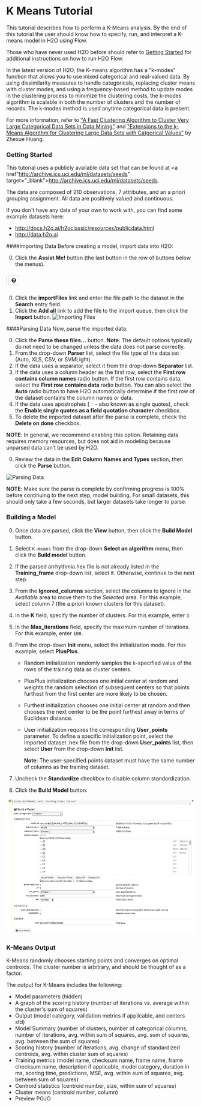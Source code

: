 # K Means Tutorial

This tutorial describes how to perform a K-Means analysis. By the end of this tutorial the user should know how to specify, run, and interpret a K-means model in H2O using Flow.

Those who have never used H2O before should refer to <a href="https://github.com/h2oai/h2o-dev/blob/master/h2o-docs/src/product/flow/README.md" target="_blank">Getting Started</a> for additional instructions on how to run H2O Flow.

In the latest version of H2O, the K-means algorithm has a "k-modes" function that allows you to use mixed categorical and real-valued data. By using dissimilarity measures to handle categoricals, replacing cluster means with cluster modes, and using a frequency-based method to update modes in the clustering process to minimize the clustering costs, the k-modes algorithm is scalable in both the number of clusters and the number of records. The k-modes method is used anytime categorical data is present. 

For more information, refer to <a href="http://citeseerx.ist.psu.edu/viewdoc/download?doi=10.1.1.134.83&rep=rep1&type=pdf" target="_blank">"A Fast Clustering Algorithm to Cluster Very Large Categorical Data Sets in Data Mining"</a> and <a href="http://citeseerx.ist.psu.edu/viewdoc/download?doi=10.1.1.15.4028&rep=rep1&type=pdf" target="_blank">"Extensions to the k-Means Algorithm for Clustering Large Data Sets with Catgorical Values"</a> by Zhexue Huang.



### Getting Started

This tutorial uses a publicly available data set that can be found at <a href"http://archive.ics.uci.edu/ml/datasets/seeds" target="_blank">http://archive.ics.uci.edu/ml/datasets/seeds</a>.

The data are composed of 210 observations, 7 attributes, and an a priori grouping assignment. All data are positively valued and continuous. 

If you don't have any data of your own to work with, you can find some example datasets here: 

- <a href="http://docs.h2o.ai/h2oclassic/resources/publicdata.html"  target="_blank">http://docs.h2o.ai/h2oclassic/resources/publicdata.html </a>
- <a href="http://data.h2o.ai" target="_blank">http://data.h2o.ai</a>


####Importing Data
Before creating a model, import data into H2O:

0. Click the **Assist Me!** button (the last button in the row of buttons below the menus). 

 ![Assist Me button](../images/Flow_AssistMeButton.png)

0. Click the **importFiles** link and enter the file path to the dataset in the **Search** entry field. 
0. Click the **Add all** link to add the file to the import queue, then click the **Import** button. 
  ![Importing Files](../images/KM_ImportFile.png)


####Parsing Data
Now, parse the imported data: 

0. Click the **Parse these files...** button. 
**Note**: The default options typically do not need to be changed unless the data does not parse correctly. 
0. From the drop-down **Parser** list, select the file type of the data set (Auto, XLS, CSV, or SVMLight). 
0. If the data uses a separator, select it from the drop-down **Separator** list. 
0. If the data uses a column header as the first row, select the **First row contains column names** radio button. If the first row contains data, select the **First row contains data** radio button. You can also select the **Auto** radio button to have H2O automatically determine if the first row of the dataset contains the column names or data. 
0. If the data uses apostrophes ( `'` - also known as single quotes), check the **Enable single quotes as a field quotation character** checkbox. 
0. To delete the imported dataset after the parse is complete, check the **Delete on done** checkbox. 

  **NOTE**: In general, we recommend enabling this option. Retaining data requires memory resources, but does not aid in modeling because unparsed data can’t be used by H2O.


0. Review the data in the **Edit Column Names and Types** section, then click the **Parse** button.  

  ![Parsing Data](../images/KM_Parse.png)


  **NOTE**: Make sure the parse is complete by confirming progress is 100% before continuing to the next step, model building. For small datasets, this should only take a few seconds, but larger datasets take longer to parse.


### Building a Model

0. Once data are parsed, click the **View** button, then click the **Build Model** button. 
0. Select `K-means` from the drop-down **Select an algorithm** menu, then click the **Build model** button. 
0. If the parsed arrhythmia.hex file is not already listed in the **Training_frame** drop-down list, select it. Otherwise, continue to the next step. 
0. From the **Ignored_columns** section, select the columns to ignore in the *Available* area to move them to the *Selected* area. For this example, select column 7 (the a priori known clusters for this dataset). 
0. In the **K** field, specify the number of clusters. For this example, enter `3`.  
0. In the **Max_iterations** field, specify the maximum number of iterations. For this example, enter `100`. 
0. From the drop-down **Init** menu, select the initialization mode. For this example, select **PlusPlus**. 
   - Random initialization randomly samples the `k`-specified value of the rows of the training data as cluster centers. 
   - PlusPlus initialization chooses one initial center at random and weights the random selection of subsequent centers so that points furthest from the first center are more likely to be chosen. 
   - Furthest initialization chooses one initial center at random and then chooses the next center to be the point furthest away in terms of Euclidean distance. 
   - User initialization requires the corresponding **User_points** parameter. To define a specific initialization point, select the imported dataset .hex file from the drop-down **User_points** list, then select **User** from the drop-down **Init** list.
   
     **Note**: The user-specified points dataset must have the same number of columns as the training dataset.  

0. Uncheck the **Standardize** checkbox to disable column standardization. 
0. Click the **Build Model** button. 

  ![K-Means Model Builder cell](../images/Kmeans_BuildModel.png)

### K-Means Output

K-Means randomly chooses starting points and converges on optimal centroids. The cluster number is arbitrary, and should be thought of as a factor.

The output for K-Means includes the following: 

- Model parameters (hidden)
- A graph of the scoring history (number of iterations vs. average within the cluster's sum of squares) 
- Output (model category, validation metrics if applicable, and centers std)
- Model Summary (number of clusters, number of categorical columns, number of iterations, avg. within sum of squares, avg. sum of squares, avg. between the sum of squares)
- Scoring history (number of iterations, avg. change of standardized centroids, avg. within cluster sum of squares)
- Training metrics (model name, checksum name, frame name, frame checksum name, description if applicable, model category, duration in ms, scoring time, predictions, MSE, avg. within sum of squares, avg. between sum of squares)
- Centroid statistics (centroid number, size, within sum of squares)
- Cluster means (centroid number, column)
- Preview POJO






